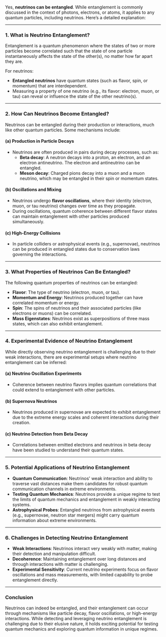 Yes, **neutrinos can be entangled**. While entanglement is commonly discussed in the context of photons, electrons, or atoms, it applies to any quantum particles, including neutrinos. Here’s a detailed explanation:

---

### 1. **What is Neutrino Entanglement?**
Entanglement is a quantum phenomenon where the states of two or more particles become correlated such that the state of one particle instantaneously affects the state of the other(s), no matter how far apart they are.

For neutrinos:
- **Entangled neutrinos** have quantum states (such as flavor, spin, or momentum) that are interdependent.
- Measuring a property of one neutrino (e.g., its flavor: electron, muon, or tau) can reveal or influence the state of the other neutrino(s).

---

### 2. **How Can Neutrinos Become Entangled?**
Neutrinos can be entangled during their production or interactions, much like other quantum particles. Some mechanisms include:

#### (a) **Production in Particle Decays**
- Neutrinos are often produced in pairs during decay processes, such as:
  - **Beta decay**: A neutron decays into a proton, an electron, and an electron antineutrino. The electron and antineutrino can be entangled.
  - **Meson decay**: Charged pions decay into a muon and a muon neutrino, which may be entangled in their spin or momentum states.

#### (b) **Oscillations and Mixing**
- Neutrinos undergo **flavor oscillations**, where their identity (electron, muon, or tau neutrino) changes over time as they propagate.
- During oscillations, quantum coherence between different flavor states can maintain entanglement with other particles produced simultaneously.

#### (c) **High-Energy Collisions**
- In particle colliders or astrophysical events (e.g., supernovae), neutrinos can be produced in entangled states due to conservation laws governing the interactions.

---

### 3. **What Properties of Neutrinos Can Be Entangled?**
The following quantum properties of neutrinos can be entangled:
- **Flavor**: The type of neutrino (electron, muon, or tau).
- **Momentum and Energy**: Neutrinos produced together can have correlated momentum or energy.
- **Spin**: The spins of neutrinos and their associated particles (like electrons or muons) can be correlated.
- **Mass Eigenstates**: Neutrinos exist as superpositions of three mass states, which can also exhibit entanglement.

---

### 4. **Experimental Evidence of Neutrino Entanglement**
While directly observing neutrino entanglement is challenging due to their weak interactions, there are experimental setups where neutrino entanglement can be inferred:

#### (a) **Neutrino Oscillation Experiments**
- Coherence between neutrino flavors implies quantum correlations that could extend to entanglement with other particles.

#### (b) **Supernova Neutrinos**
- Neutrinos produced in supernovae are expected to exhibit entanglement due to the extreme energy scales and coherent interactions during their creation.

#### (c) **Neutrino Detection from Beta Decay**
- Correlations between emitted electrons and neutrinos in beta decay have been studied to understand their quantum states.

---

### 5. **Potential Applications of Neutrino Entanglement**
- **Quantum Communication**: Neutrinos' weak interaction and ability to traverse vast distances make them candidates for robust quantum communication channels in extreme environments.
- **Testing Quantum Mechanics**: Neutrinos provide a unique regime to test the limits of quantum mechanics and entanglement in weakly interacting systems.
- **Astrophysical Probes**: Entangled neutrinos from astrophysical events (e.g., supernovae, neutron star mergers) might carry quantum information about extreme environments.

---

### 6. **Challenges in Detecting Neutrino Entanglement**
- **Weak Interactions**: Neutrinos interact very weakly with matter, making their detection and manipulation difficult.
- **Decoherence**: Maintaining entanglement over long distances and through interactions with matter is challenging.
- **Experimental Sensitivity**: Current neutrino experiments focus on flavor oscillations and mass measurements, with limited capability to probe entanglement directly.

---

### Conclusion
Neutrinos can indeed be entangled, and their entanglement can occur through mechanisms like particle decay, flavor oscillations, or high-energy interactions. While detecting and leveraging neutrino entanglement is challenging due to their elusive nature, it holds exciting potential for testing quantum mechanics and exploring quantum information in unique regimes.

